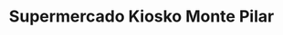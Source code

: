 ---
title: "Supermercado Kiosko Monte Pilar"
url: /leliana/supermercado-kiosko-monte-pilar/
shop: Supermarkt
---